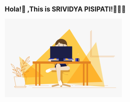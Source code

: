 ## Hola!🙋 ,This is SRIVIDYA PISIPATI!👩🏻‍💻


<img align="center" height="250" width="375" alt="" src="https://github.com/SRIVIDYAPISIPATI/SRIVIDYAPISIPATI/blob/main/Portfolio.png" />
